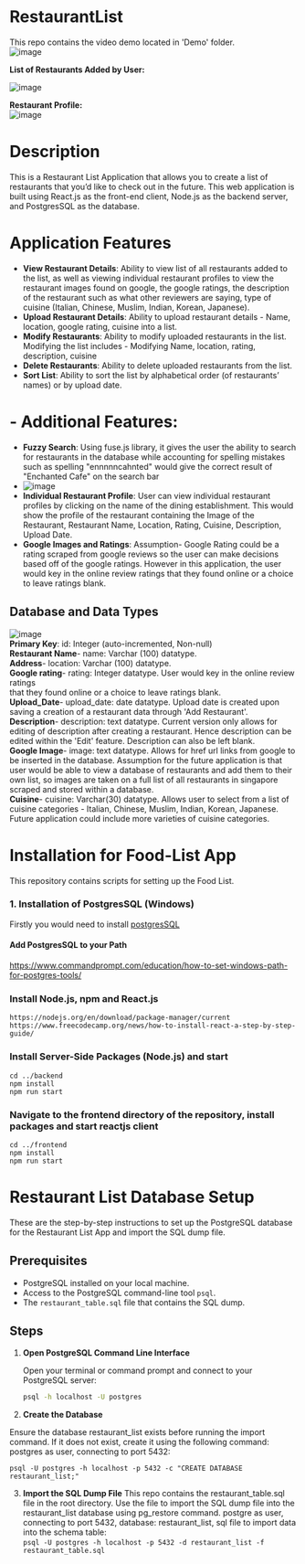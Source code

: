 # RestaurantList

This repo contains the video demo located in 'Demo' folder.  
![image](https://github.com/user-attachments/assets/a11d030b-a0b3-4370-aa7d-13b383f6c885)  
  
**List of Restaurants Added by User:**  
  
![image](https://github.com/user-attachments/assets/cf637caf-b87b-425c-90c8-e629e49d60a9)  
  
**Restaurant Profile:**  
![image](https://github.com/user-attachments/assets/747e6cf4-5ed5-4776-b160-75196aa525a4)



# Description
This is a Restaurant List Application that allows you to create a list of restaurants that you’d like to check out in the future. This web application
is built using React.js as the front-end client, Node.js as the backend server, and PostgresSQL as the database.

# Application Features
- **View Restaurant Details**: Ability to view list of all restaurants added to the list, as well as viewing individual restaurant profiles to view the restaurant images found on google, the google ratings, the description of the restaurant such as what other reviewers are saying, type of cuisine (Italian, Chinese, Muslim, Indian, Korean, Japanese).
- **Upload Restaurant Details**: Ability to upload restaurant details - Name, location, google rating, cuisine into a list.
- **Modify Restaurants**: Ability to modify uploaded restaurants in the list.
Modifying the list includes - Modifying Name, location, rating, description, cuisine
- **Delete Restaurants**: Ability to delete uploaded restaurants from the list.
- **Sort List**: Ability to sort the list by alphabetical order (of restaurants’ names) or by upload date.
  
# - **Additional Features**: 
- **Fuzzy Search**: Using fuse.js library, it gives the user the ability to search for restaurants in the database while accounting for spelling mistakes such as spelling "ennnnncahnted" would give the correct result of "Enchanted Cafe" on the search bar
- ![image](https://github.com/user-attachments/assets/56bfdd44-27be-482e-bd81-9ba83d2c7528)
- **Individual Restaurant Profile**: User can view individual restaurant profiles by clicking on the name of the dining establishment. This would show the profile of the restaurant containing the Image of the Restaurant, Restaurant Name, Location, Rating, Cuisine, Description, Upload Date. 
- **Google Images and Ratings**:  Assumption- Google Rating could be a rating scraped from google reviews so the user can make decisions based off of the google ratings. However in this application, the user would key in the online review ratings 
that they found online or a choice to leave ratings blank.

## Database and Data Types
![image](https://github.com/user-attachments/assets/563fda1c-2681-4d3a-943b-1bc78c24fcce)  
**Primary Key**: id: Integer (auto-incremented, Non-null)  
**Restaurant Name**- name: Varchar (100) datatype.  
**Address**- location: Varchar (100) datatype.  
**Google rating**- rating: Integer datatype. User would key in the online review ratings   
that they found online or a choice to leave ratings blank.  
**Upload_Date**- upload_date: date datatype. Upload date is created upon saving a creation of a restaurant data through 'Add Restaurant'.  
**Description**- description: text datatype. Current version only allows for editing of description after creating a restaurant. Hence description can be edited within the 'Edit' feature. Description can also be left blank.  
**Google Image**- image: text datatype. Allows for href url links from google to be inserted in the database. Assumption for the future application is that user would be able to view a database of restaurants and add them to their own list, so images are taken on a full list of all restaurants in singapore scraped and stored within a database.  
**Cuisine**- cuisine: Varchar(30) datatype. Allows user to select from a list of cuisine categories - Italian, Chinese, Muslim, Indian, Korean, Japanese. Future application could include more varieties of cuisine categories.  

# Installation for Food-List App
This repository contains scripts for setting up the Food List.

### 1. Installation of PostgresSQL (Windows)
Firstly you would need to install [postgresSQL](https://www.postgresql.org/download/windows/)

#### Add PostgresSQL to your Path
https://www.commandprompt.com/education/how-to-set-windows-path-for-postgres-tools/

### Install Node.js, npm and React.js
```
https://nodejs.org/en/download/package-manager/current
https://www.freecodecamp.org/news/how-to-install-react-a-step-by-step-guide/
```

### Install Server-Side Packages (Node.js) and start 
```
cd ../backend
npm install
npm run start
```

### Navigate to the frontend directory of the repository, install packages and start reactjs client
```
cd ../frontend
npm install
npm run start
```

# Restaurant List Database Setup

These are the step-by-step instructions to set up the PostgreSQL database for the Restaurant List App and import the SQL dump file.

## Prerequisites

- PostgreSQL installed on your local machine.
- Access to the PostgreSQL command-line tool `psql`.
- The `restaurant_table.sql` file that contains the SQL dump.

## Steps

1. **Open PostgreSQL Command Line Interface**

   Open your terminal or command prompt and connect to your PostgreSQL server:

   ```sh
   psql -h localhost -U postgres

2. **Create the Database**

Ensure the database restaurant_list exists before running the import command. If it does not exist, create it using the following command:
postgres as user, connecting to port 5432:

```psql -U postgres -h localhost -p 5432 -c "CREATE DATABASE restaurant_list;"```

3. **Import the SQL Dump File**
This repo contains the restaurant_table.sql file in the root directory. Use the file to import the SQL dump file into the restaurant_list database using pg_restore command. postgre as user, connecting to port 5432, database: restaurant_list, sql file to import data into the schema table:  
```psql -U postgres -h localhost -p 5432 -d restaurant_list -f restaurant_table.sql```










